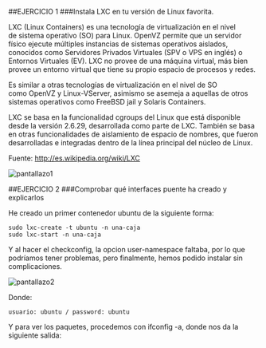 ##EJERCICIO 1
###Instala LXC en tu versión de Linux favorita.


LXC (Linux Containers) es una tecnología de virtualización en el nivel de sistema operativo (SO) para Linux. OpenVZ permite que un servidor físico ejecute múltiples instancias de sistemas operativos aislados, conocidos como Servidores Privados Virtuales (SPV o VPS en inglés) o Entornos Virtuales (EV). LXC no provee de una máquina virtual, más bien provee un entorno virtual que tiene su propio espacio de procesos y redes.

Es similar a otras tecnologías de virtualización en el nivel de SO como OpenVZ y Linux-VServer, asimismo se asemeja a aquellas de otros sistemas operativos como FreeBSD jail y Solaris Containers.

LXC se basa en la funcionalidad cgroups del Linux que está disponible desde la versión 2.6.29, desarrollada como parte de LXC. También se basa en otras funcionalidades de aislamiento de espacio de nombres, que fueron desarrolladas e integradas dentro de la línea principal del núcleo de Linux.

Fuente: http://es.wikipedia.org/wiki/LXC


![pantallazo1](https://dl.dropbox.com/s/qq84ghr6hy2or7x/pantallazo1.jpg)


##EJERCICIO 2
###Comprobar qué interfaces puente ha creado y explicarlos


He creado un primer contenedor ubuntu de la siguiente forma:


    sudo lxc-create -t ubuntu -n una-caja
    sudo lxc-start -n una-caja

Y al hacer el checkconfig, la opcion user-namespace faltaba, por lo que podríamos tener problemas, pero finalmente, hemos podido instalar sin complicaciones.

![pantallazo2](https://dl.dropbox.com/s/ywr4z2r4epe47bx/pantallazo2.jpg)

Donde:

    usuario: ubuntu / password: ubuntu


Y para ver los paquetes, procedemos con ifconfig -a, donde nos da la siguiente salida:


